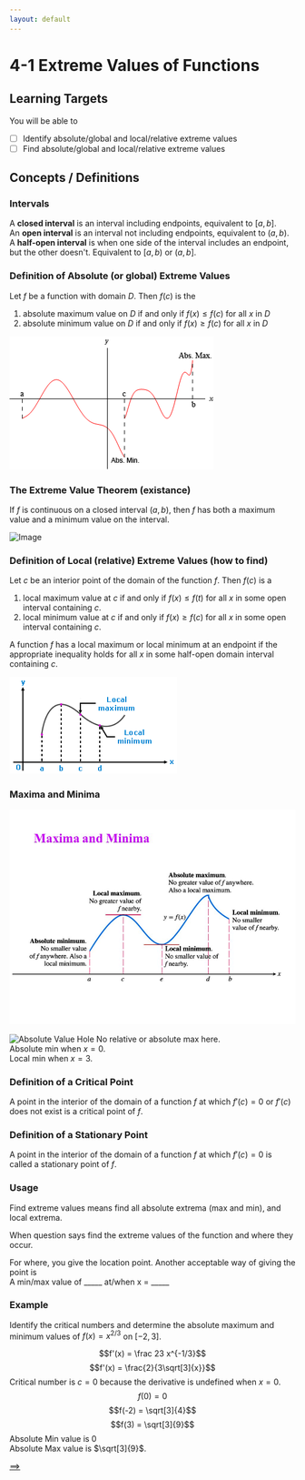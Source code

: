 ```yaml
---
layout: default
---
```


# 4-1 Extreme Values of Functions

## Learning Targets

You will be able to
- [ ] Identify absolute/global and local/relative extreme values
- [ ] Find absolute/global and local/relative extreme values

## Concepts / Definitions

### Intervals
A **closed interval** is an interval including endpoints, equivalent to $[a,b]$.<br>
An **open interval** is an interval not including endpoints, equivalent to $(a,b)$.<br>
A **half-open interval** is when one side of the interval includes an endpoint, but the other doesn't. Equivalent to $[a,b)$ or $(a,b]$.

### Definition of Absolute (or global) Extreme Values
Let $f$ be a function with domain $D$. Then $f(c)$ is the
 1. absolute maximum value on $D$ if and only if $f(x) \leq f(c)$ for all $x$ in $D$
 2. absolute minimum value on $D$ if and only if $f(x) \geq f(c)$ for all $x$ in $D$

![Absolute Extreme Values](../assets/calculus/4-1-extreme-values-of-functions_1.png)

### The Extreme Value Theorem (existance)
If $f$ is continuous on a closed interval $(a,b)$, then $f$ has both a maximum value and a minimum value on the interval.

![Image]()

### Definition of Local (relative) Extreme Values (how to find)
Let $c$ be an interior point of the domain of the function $f$. Then $f(c)$ is a
 1. local maximum value at $c$ if and only if $f(x) \leq f(t)$ for all $x$ in some open interval containing $c$.
 2. local minimum value at $c$ if and only if $f(x) \geq f(c)$ for all $x$ in some open interval containing $c$.

A function $f$ has a local maximum or local minimum at an endpoint if the appropriate inequality holds for all $x$ in some half-open domain interval containing $c$.

![Local Extreme Values](../assets/calculus/4-1-extreme-values-of-functions_3.png)

### Maxima and Minima

![Maxima and Minima](../assets/calculus/4-1-extreme-values-of-functions_4.jpg)

![Absolute Value Hole]()
No relative or absolute max here.<br>
Absolute min when $x=0$.<br>
Local min when $x=3$.

### Definition of a Critical Point
A point in the interior of the domain of a function $f$ at which $f'(c) = 0$ or $f'(c)$ does not exist is a critical point of $f$.

### Definition of a Stationary Point
A point in the interior of the domain of a function $f$ at which $f'(c) = 0$ is called a stationary point of $f$.

### Usage

Find extreme values means find all absolute extrema (max and min), and local extrema.

When question says find the extreme values of the function and where they occur.

For where, you give the location point. Another acceptable way of giving the point is<br>
A min/max value of \_\_\_\_\_ at/when x = \_\_\_\_\_

### Example
Identify the critical numbers and determine the absolute maximum and minimum values of $f(x) = x^{2/3}$ on $[-2,3]$.

$$f'(x) = \frac 23 x^{-1/3}$$
$$f'(x) = \frac{2}{3\sqrt[3]{x}}$$
Critical number is $c=0$ because the derivative is undefined when $x=0$.
$$f(0) = 0$$
$$f(-2) = \sqrt[3]{4}$$
$$f(3) = \sqrt[3]{9}$$
Absolute Min value is 0<br>
Absolute Max value is $\sqrt[3]{9}$.

[==>](4-2-mean-value-theorem.md)
